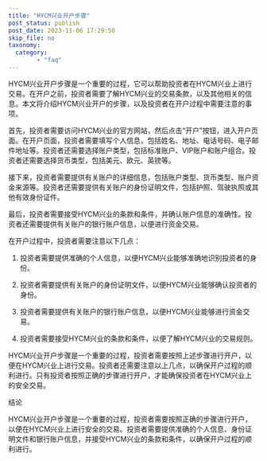 ```yaml
---
title: "HYCM兴业开户步骤"
post_status: publish
post_date: 2023-11-06 17:29:50
skip_file: no
taxonomy:
  category:
        - "faq"
---
```


HYCM兴业开户步骤是一个重要的过程，它可以帮助投资者在HYCM兴业上进行交易。在开户之前，投资者需要了解HYCM兴业的交易条款，以及其他相关的信息。本文将介绍HYCM兴业开户的步骤，以及投资者在开户过程中需要注意的事项。

首先，投资者需要访问HYCM兴业的官方网站，然后点击“开户”按钮，进入开户页面。在开户页面，投资者需要填写个人信息，包括姓名、地址、电话号码、电子邮件地址等。投资者还需要选择账户类型，包括标准账户、VIP账户和账户组合。投资者还需要选择货币类型，包括美元、欧元、英镑等。

接下来，投资者需要提供有关账户的详细信息，包括账户类型、货币类型、账户资金来源等。投资者还需要提供有关账户的身份证明文件，包括护照、驾驶执照或其他有效身份证件。

最后，投资者需要接受HYCM兴业的条款和条件，并确认账户信息的准确性。投资者还需要提供有关账户的银行账户信息，以便进行资金交易。

在开户过程中，投资者需要注意以下几点：

1. 投资者需要提供准确的个人信息，以便HYCM兴业能够准确地识别投资者的身份。

2. 投资者需要提供有关账户的身份证明文件，以便HYCM兴业能够确认投资者的身份。

3. 投资者需要提供有关账户的银行账户信息，以便HYCM兴业能够进行资金交易。

4. 投资者需要接受HYCM兴业的条款和条件，以便了解HYCM兴业的交易规则。

HYCM兴业开户步骤是一个重要的过程，投资者需要按照上述步骤进行开户，以便在HYCM兴业上进行交易。投资者还需要注意以上几点，以确保开户过程的顺利进行。只有投资者按照正确的步骤进行开户，才能确保投资者在HYCM兴业上的安全交易。

结论

HYCM兴业开户步骤是一个重要的过程，投资者需要按照正确的步骤进行开户，以便在HYCM兴业上进行安全的交易。投资者需要提供准确的个人信息、身份证明文件和银行账户信息，并接受HYCM兴业的条款和条件，以确保开户过程的顺利进行。
